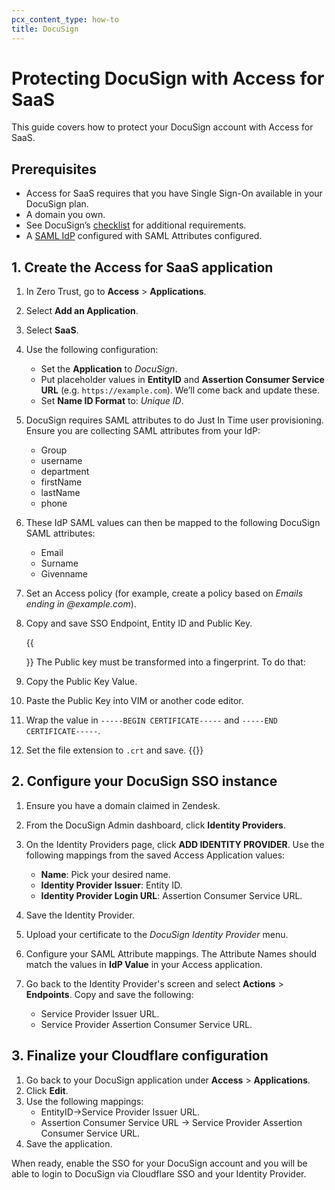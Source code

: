 ```yaml
---
pcx_content_type: how-to
title: DocuSign
---
```


# Protecting DocuSign with Access for SaaS

This guide covers how to protect your DocuSign account with Access for SaaS.

## Prerequisites

- Access for SaaS requires that you have Single Sign-On available in your DocuSign plan.
- A domain you own.
- See DocuSign’s [checklist](https://support.docusign.com/en/guides/org-admin-guide-single-sign-on-overview) for additional requirements.
- A [SAML IdP](/cloudflare-one/identity/idp-integration/generic-saml/) configured with SAML Attributes configured.

## 1. Create the Access for SaaS application

1.  In Zero Trust, go to **Access** > **Applications**.

1.  Select **Add an Application**.

1.  Select **SaaS**.

1.  Use the following configuration:

    - Set the **Application** to _DocuSign_.
    - Put placeholder values in **EntityID** and **Assertion Consumer Service URL** (e.g. `https://example.com`). We’ll come back and update these.
    - Set **Name ID Format** to: _Unique ID_.

1.  DocuSign requires SAML attributes to do Just In Time user provisioning. Ensure you are collecting SAML attributes from your IdP:

    - Group
    - username
    - department
    - firstName
    - lastName
    - phone

1.  These IdP SAML values can then be mapped to the following DocuSign SAML attributes:

    - Email
    - Surname
    - Givenname

1.  Set an Access policy (for example, create a policy based on _Emails ending in @example.com_).

1.  Copy and save SSO Endpoint, Entity ID and Public Key.

    {{<Aside type="note">}}
    The Public key must be transformed into a fingerprint. To do that:

1.  Copy the Public Key Value.
1.  Paste the Public Key into VIM or another code editor.
1.  Wrap the value in `-----BEGIN CERTIFICATE-----` and `-----END CERTIFICATE-----`.
1.  Set the file extension to `.crt` and save.
    {{</Aside>}}

## 2. Configure your DocuSign SSO instance

1.  Ensure you have a domain claimed in Zendesk.

1.  From the DocuSign Admin dashboard, click **Identity Providers**.

1.  On the Identity Providers page, click **ADD IDENTITY PROVIDER**. Use the following mappings from the saved Access Application values:

    - **Name**: Pick your desired name.
    - **Identity Provider Issuer**: Entity ID.
    - **Identity Provider Login URL**: Assertion Consumer Service URL.

1.  Save the Identity Provider.

1.  Upload your certificate to the _DocuSign Identity Provider_ menu.

1.  Configure your SAML Attribute mappings. The Attribute Names should match the values in **IdP Value** in your Access application.

1.  Go back to the Identity Provider's screen and select **Actions** > **Endpoints**. Copy and save the following:
    - Service Provider Issuer URL.
    - Service Provider Assertion Consumer Service URL.

## 3. Finalize your Cloudflare configuration

1.  Go back to your DocuSign application under **Access** > **Applications**.
1.  Click **Edit**.
1.  Use the following mappings:
    - EntityID->Service Provider Issuer URL.
    - Assertion Consumer Service URL -> Service Provider Assertion Consumer Service URL.
1.  Save the application.

When ready, enable the SSO for your DocuSign account and you will be able to login to DocuSign via Cloudflare SSO and your Identity Provider.

